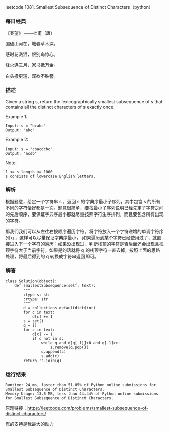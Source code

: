 leetcode  1081. Smallest Subsequence of Distinct Characters（python）

### 每日经典

《春望》 ——杜甫（唐）

国破山河在，城春草木深。

感时花溅泪，恨别鸟惊心。

烽火连三月，家书抵万金。

白头搔更短，浑欲不胜簪。

### 描述

Given a string s, return the lexicographically smallest subsequence of s that contains all the distinct characters of s exactly once.





Example 1:

	Input: s = "bcabc"
	Output: "abc"

	
Example 2:

	Input: s = "cbacdcbc"
	Output: "acdb"





Note:

	1 <= s.length <= 1000
	s consists of lowercase English letters.


### 解析

根据题意，给定一个字符串 s ，返回 s 的字典序最小子序列，其中包含 s 的所有不同的字符恰好都是一次。题意很简单，要找最小子序列说明已经先定了字符之间的先后顺序，要保证字典序最小那就尽量按照字符生序排列，而且要包含所有出现的字符。

那我们我们可以从左往右按顺序遍历字符，将字符放入一个字符递增的单调字符序列 q ，这样可以尽量保证字典序最小， 如果遍历到某个字符已经使用过了，就直接进入下一个字符的遍历；如果没出现过，判断栈顶的字符是否后面还会出现且栈顶字符大于当前字符，如果是的话就将 q 的栈顶字符一直去掉，按照上面的思路处理，将最后得到的 q 转换成字符串返回即可。


### 解答
				

	class Solution(object):
	    def smallestSubsequence(self, text):
	        """
	        :type s: str
	        :rtype: str
	        """
	        d = collections.defaultdict(int)
	        for c in text:
	            d[c] += 1
	        s = set()
	        q = []
	        for c in text:
	            d[c] -= 1
	            if c not in s:
	                while q and d[q[-1]]>0 and q[-1]>c:
	                    s.remove(q.pop())
	                q.append(c)
	                s.add(c)
	        return ''.join(q)
	                    
	        
            	      
			
### 运行结果

	Runtime: 24 ms, faster than 51.85% of Python online submissions for Smallest Subsequence of Distinct Characters.
	Memory Usage: 13.6 MB, less than 44.44% of Python online submissions for Smallest Subsequence of Distinct Characters.



原题链接：https://leetcode.com/problems/smallest-subsequence-of-distinct-characters/



您的支持是我最大的动力
